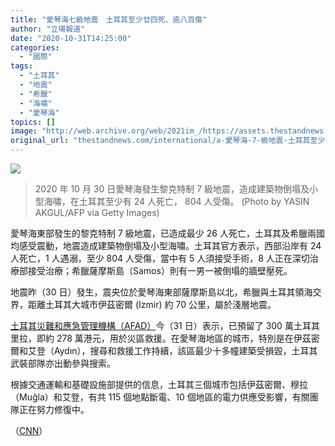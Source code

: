 ```yaml
---
title: "愛琴海七級地震　土耳其至少廿四死、逾八百傷"
author: "立場報道"
date: "2020-10-31T14:25:00"
categories:
  - "國際"
tags:
  - "土耳其"
  - "地震"
  - "希臘"
  - "海嘯"
  - "愛琴海"
topics: []
image: "http://web.archive.org/web/2021im_/https://assets.thestandnews.com/media/photos/Background_SsVqT_EbTBHxy.png"
original_url: "thestandnews.com/international/a-愛琴海-7-級地震-土耳其至少-24-死-804-人傷"
---
```

![](http://web.archive.org/web/2021im_/https://assets.thestandnews.com/media/photos/Background_SsVqT_EbTBHxy.png)
> 2020 年 10 月 30 日愛琴海發生黎克特制 7 級地震，造成建築物倒塌及小型海嘯，在土耳其至少有 24 人死亡， 804 人受傷。 (Photo by YASIN AKGUL/AFP via Getty Images)

愛琴海東部發生的黎克特制 7 級地震，已造成最少 26 人死亡，土耳其及希臘兩國均感受震動，地震造成建築物倒塌及小型海嘯。土耳其官方表示，西部沿岸有 24 人死亡，1 人遇溺，至少 804 人受傷，當中有 5 人須接受手術，8 人正在深切治療部接受治療；希臘薩摩斯島（Samos）則有一男一被倒塌的牆壁壓死。

地震昨（30 日）發生，震央位於愛琴海東部薩摩斯島以北，希臘與土耳其領海交界，距離土耳其大城市伊茲密爾 (Izmir) 約 70 公里，屬於淺層地震。

[土耳其災難和應急管理機構（AFAD）](http://web.archive.org/web/20211229132409/https://en.afad.gov.tr/about-izmir-seferihisar-earthquake-31102020---0700)今（31 日）表示，已預留了 300 萬土耳其里拉，即約 278 萬港元，用於災區救援。在愛琴海地區的城市，特別是在伊茲密爾和艾登（Aydın），搜尋和救援工作持續，該區最少十多幢建築受損毀，土耳其武裝部隊亦出動參與搜索。

根據交通運輸和基礎設施部提供的信息，土耳其三個城巿包括伊茲密爾、穆拉（Muğla）和艾登，有共 115 個地點斷電、10 個地區的電力供應受影響，有關團隊正在努力修復中。

（[CNN](http://web.archive.org/web/20211229132409/https://edition.cnn.com/2020/10/30/europe/earthquake-greece-turkey-aegean-intl/index.html)）